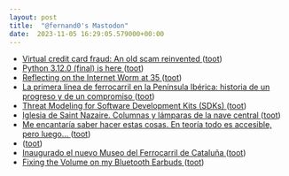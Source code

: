 ```yaml
---
layout: post
title:  "@fernand0's Mastodon"
date:  2023-11-05 16:29:05.579000+00:00
---
```

*  [Virtual credit card fraud: An old scam reinvented ](https://securityintelligence.com/posts/virtual-credit-card-fraud-old-scam-reinvented) ([toot](https://mastodon.social/@fernand0/111358885586291225))
*  [Python 3.12.0 (final) is here ](https://discuss.python.org/t/python-3-12-0-final-is-here/3518) ([toot](https://mastodon.social/@fernand0/111358660441065061))
*  [Reflecting on the Internet Worm at 35 ](https://www.cerias.purdue.edu) ([toot](https://mastodon.social/@fernand0/111358379516665499))
*  [La primera línea de ferrocarril en la Península Ibérica: historia de un progreso y de un compromiso ](https://www.vialibre-ffe.com/noticias.asp?not=4083) ([toot](https://mastodon.social/@fernand0/111358213870972636))
*  [Threat Modeling for Software Development Kits (SDKs) ](http://off-the-wall-security.blogspot.com/2023/10/threat-modeling-for-software.htm) ([toot](https://mastodon.social/@fernand0/111357868369239280))
*  [Iglesia de Saint Nazaire. Columnas y lámparas de la nave central ](https://www.flickr.com/photos/fernand0/53303551132) ([toot](https://mastodon.social/@fernand0/111357765482377310))
*  [Me encantaría saber hacer estas cosas. En teoría todo es accesible, pero luego... ](https://mastodon.social/@fernand0/111357687051863239) ([toot](https://mastodon.social/@fernand0/111357687051863239))
*  [ ](https://hachyderm.io/@darshan) ([toot](https://mastodon.social/@fernand0/111357685706376935))
*  [Inaugurado el nuevo Museo del Ferrocarril de Cataluña ](https://www.vialibre-ffe.com/noticias.asp?not=4087) ([toot](https://mastodon.social/@fernand0/111357609388133632))
*  [Fixing the Volume on my Bluetooth Earbuds ](https://blog.ornx.net/post/bluetooth-volume-fix) ([toot](https://mastodon.social/@fernand0/111357400649398975))
